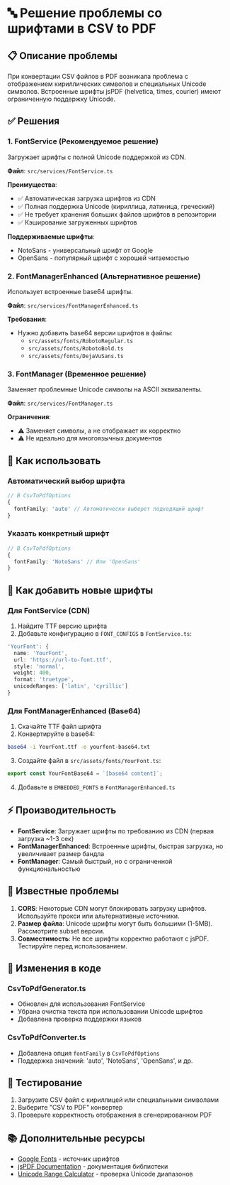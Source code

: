 # 🔤 Решение проблемы со шрифтами в CSV to PDF

## 📋 Описание проблемы
При конвертации CSV файлов в PDF возникала проблема с отображением кириллических символов и специальных Unicode символов. Встроенные шрифты jsPDF (helvetica, times, courier) имеют ограниченную поддержку Unicode.

## ✅ Решения

### 1. FontService (Рекомендуемое решение)
Загружает шрифты с полной Unicode поддержкой из CDN.

**Файл**: `src/services/FontService.ts`

**Преимущества**:
- ✅ Автоматическая загрузка шрифтов из CDN
- ✅ Полная поддержка Unicode (кириллица, латиница, греческий)
- ✅ Не требует хранения больших файлов шрифтов в репозитории
- ✅ Кэширование загруженных шрифтов

**Поддерживаемые шрифты**:
- NotoSans - универсальный шрифт от Google
- OpenSans - популярный шрифт с хорошей читаемостью

### 2. FontManagerEnhanced (Альтернативное решение)
Использует встроенные base64 шрифты.

**Файл**: `src/services/FontManagerEnhanced.ts`

**Требования**:
- Нужно добавить base64 версии шрифтов в файлы:
  - `src/assets/fonts/RobotoRegular.ts`
  - `src/assets/fonts/RobotoBold.ts`
  - `src/assets/fonts/DejaVuSans.ts`

### 3. FontManager (Временное решение)
Заменяет проблемные Unicode символы на ASCII эквиваленты.

**Файл**: `src/services/FontManager.ts`

**Ограничения**:
- ⚠️ Заменяет символы, а не отображает их корректно
- ⚠️ Не идеально для многоязычных документов

## 🚀 Как использовать

### Автоматический выбор шрифта
```typescript
// В CsvToPdfOptions
{
  fontFamily: 'auto' // Автоматически выберет подходящий шрифт
}
```

### Указать конкретный шрифт
```typescript
// В CsvToPdfOptions
{
  fontFamily: 'NotoSans' // Или 'OpenSans'
}
```

## 🔧 Как добавить новые шрифты

### Для FontService (CDN)
1. Найдите TTF версию шрифта
2. Добавьте конфигурацию в `FONT_CONFIGS` в `FontService.ts`:
```typescript
'YourFont': {
  name: 'YourFont',
  url: 'https://url-to-font.ttf',
  style: 'normal',
  weight: 400,
  format: 'truetype',
  unicodeRanges: ['latin', 'cyrillic']
}
```

### Для FontManagerEnhanced (Base64)
1. Скачайте TTF файл шрифта
2. Конвертируйте в base64:
```bash
base64 -i YourFont.ttf -o yourfont-base64.txt
```
3. Создайте файл в `src/assets/fonts/YourFont.ts`:
```typescript
export const YourFontBase64 = `[base64 content]`;
```
4. Добавьте в `EMBEDDED_FONTS` в `FontManagerEnhanced.ts`

## ⚡ Производительность

- **FontService**: Загружает шрифты по требованию из CDN (первая загрузка ~1-3 сек)
- **FontManagerEnhanced**: Встроенные шрифты, быстрая загрузка, но увеличивает размер бандла
- **FontManager**: Самый быстрый, но с ограниченной функциональностью

## 🐛 Известные проблемы

1. **CORS**: Некоторые CDN могут блокировать загрузку шрифтов. Используйте прокси или альтернативные источники.
2. **Размер файла**: Unicode шрифты могут быть большими (1-5MB). Рассмотрите subset версии.
3. **Совместимость**: Не все шрифты корректно работают с jsPDF. Тестируйте перед использованием.

## 📝 Изменения в коде

### CsvToPdfGenerator.ts
- Обновлен для использования FontService
- Убрана очистка текста при использовании Unicode шрифтов
- Добавлена проверка поддержки языков

### CsvToPdfConverter.ts
- Добавлена опция `fontFamily` в `CsvToPdfOptions`
- Поддержка значений: 'auto', 'NotoSans', 'OpenSans', и др.

## 🧪 Тестирование

1. Загрузите CSV файл с кириллицей или специальными символами
2. Выберите "CSV to PDF" конвертер
3. Проверьте корректность отображения в сгенерированном PDF

## 📚 Дополнительные ресурсы

- [Google Fonts](https://fonts.google.com/) - источник шрифтов
- [jsPDF Documentation](https://github.com/parallax/jsPDF) - документация библиотеки
- [Unicode Range Calculator](https://unicode-table.com/) - проверка Unicode диапазонов

